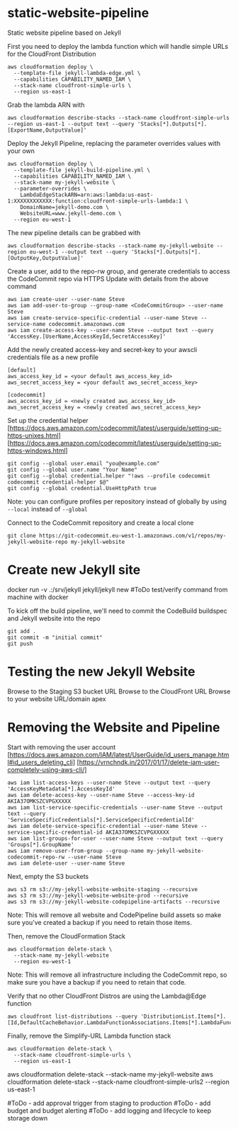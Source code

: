 # static-website-pipeline
Static website pipeline based on Jekyll



First you need to deploy the lambda function which will handle simple URLs for the CloudFront Distribution
```
aws cloudformation deploy \
  --template-file jekyll-lambda-edge.yml \
  --capabilities CAPABILITY_NAMED_IAM \
  --stack-name cloudfront-simple-urls \
  --region us-east-1
```

Grab the lambda ARN with
```
aws cloudformation describe-stacks --stack-name cloudfront-simple-urls --region us-east-1 --output text --query 'Stacks[*].Outputs[*].[ExportName,OutputValue]'
```

Deploy the Jekyll Pipeline, replacing the parameter overrides values with your own
```
aws cloudformation deploy \
  --template-file jekyll-build-pipeline.yml \
  --capabilities CAPABILITY_NAMED_IAM \
  --stack-name my-jekyll-website \
  --parameter-overrides \
    LambdaEdgeStackARN=arn:aws:lambda:us-east-1:XXXXXXXXXXXX:function:cloudfront-simple-urls-lambda:1 \
    DomainName=jekyll-demo.com \
    WebsiteURL=www.jekyll-demo.com \
  --region eu-west-1
```

The new pipeline details can be grabbed with
```
aws cloudformation describe-stacks --stack-name my-jekyll-website --region eu-west-1 --output text --query 'Stacks[*].Outputs[*].[OutputKey,OutputValue]'
```

Create a user, add to the repo-rw group, and generate credentials to access the CodeCommit repo via HTTPS
Update <CodeCommitGroup> with details from the above command
```
aws iam create-user --user-name Steve
aws iam add-user-to-group --group-name <CodeCommitGroup> --user-name Steve
aws iam create-service-specific-credential --user-name Steve --service-name codecommit.amazonaws.com
aws iam create-access-key --user-name Steve --output text --query 'AccessKey.[UserName,AccessKeyId,SecretAccessKey]'
```

Add the newly created access-key and secret-key to your awscli credentials file as a new profile
```
[default]
aws_access_key_id = <your default aws_access_key_id>
aws_secret_access_key = <your default aws_secret_access_key>

[codecommit]
aws_access_key_id = <newly created aws_access_key_id>
aws_secret_access_key = <newly created aws_secret_access_key>
```

Set up the credential helper
[https://docs.aws.amazon.com/codecommit/latest/userguide/setting-up-https-unixes.html]
[https://docs.aws.amazon.com/codecommit/latest/userguide/setting-up-https-windows.html]
```
git config --global user.email "you@example.com"
git config --global user.name "Your Name"
git config --global credential.helper "!aws --profile codecommit codecommit credential-helper $@"
git config --global credential.UseHttpPath true
```
Note: you can configure profiles per repository instead of globally by using ```--local``` instead of ```--global```

Connect to the CodeCommit repository and create a local clone
```
git clone https://git-codecommit.eu-west-1.amazonaws.com/v1/repos/my-jekyll-website-repo my-jekyll-website
```

# Create new Jekyll site
docker run -v .:/srv/jekyll jekyll/jekyll new #ToDo test/verify command from machine with docker

To kick off the build pipeline, we'll need to commit the CodeBuild buildspec and Jekyll website into the repo
```
git add .
git commit -m "initial commit"
git push
```

# Testing the new Jekyll Website
Browse to the Staging S3 bucket URL
Browse to the CloudFront URL
Browse to your website URL/domain apex

# Removing the Website and Pipeline

Start with removing the user account
[https://docs.aws.amazon.com/IAM/latest/UserGuide/id_users_manage.html#id_users_deleting_cli]
[https://vrnchndk.in/2017/01/17/delete-iam-user-completely-using-aws-cli/]
```
aws iam list-access-keys --user-name Steve --output text --query 'AccessKeyMetadata[*].AccessKeyId'
aws iam delete-access-key --user-name Steve --access-key-id AKIA37OMKSZCVPGXXXXX
aws iam list-service-specific-credentials --user-name Steve --output text --query 'ServiceSpecificCredentials[*].ServiceSpecificCredentialId'
aws iam delete-service-specific-credential --user-name Steve --service-specific-credential-id AKIA37OMKSZCVPGXXXXX
aws iam list-groups-for-user --user-name Steve --output text --query 'Groups[*].GroupName'
aws iam remove-user-from-group --group-name my-jekyll-website-codecommit-repo-rw --user-name Steve
aws iam delete-user --user-name Steve
```

Next, empty the S3 buckets
```
aws s3 rm s3://my-jekyll-website-website-staging --recursive
aws s3 rm s3://my-jekyll-website-website-prod --recursive
aws s3 rm s3://my-jekyll-website-codepipeline-artifacts --recursive
```
Note: This will remove all website and CodePipeline build assets so make sure you've created a backup if you need to retain those items.

Then, remove the CloudFormation Stack
```
aws cloudformation delete-stack \
  --stack-name my-jekyll-website
  --region eu-west-1
```
Note: This will remove all infrastructure including the CodeCommit repo, so make sure you have a backup if you need to retain that code.

Verify that no other CloudFront Distros are using the Lambda@Edge function
```
aws cloudfront list-distributions --query 'DistributionList.Items[*].[Id,DefaultCacheBehavior.LambdaFunctionAssociations.Items[*].LambdaFunctionARN]'
```

Finally, remove the Simplify-URL Lambda function stack
```
aws cloudformation delete-stack \
  --stack-name cloudfront-simple-urls \
  --region us-east-1
```

aws cloudformation delete-stack --stack-name my-jekyll-website
aws cloudformation delete-stack --stack-name cloudfront-simple-urls2 --region us-east-1

#ToDo - add approval trigger from staging to production
#ToDo - add budget and budget alerting
#ToDo - add logging and lifecycle to keep storage down
